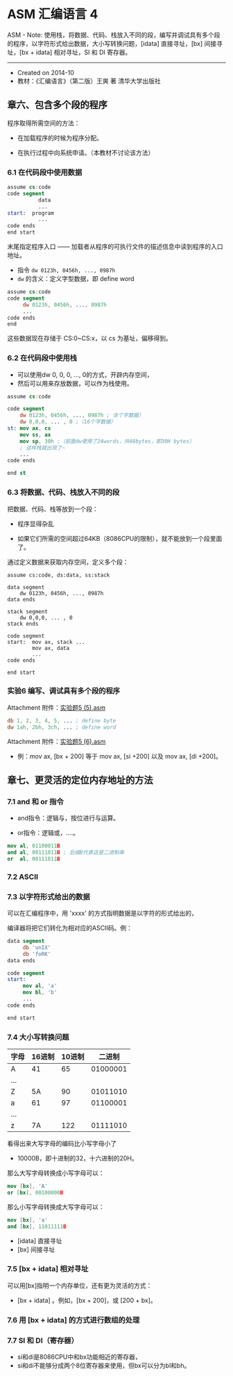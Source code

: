 # ASM 汇编语言 4

ASM - Note: 使用栈，将数据、代码、栈放入不同的段，编写并调试具有多个段的程序，以字符形式给出数据，大小写转换问题，[idata] 直接寻址，[bx] 间接寻址，[bx + idata] 相对寻址，SI 和 DI 寄存器。

---

- Created on 2014-10
- 教材：《汇编语言》（第二版）王爽 著 清华大学出版社

## 章六、包含多个段的程序

程序取得所需空间的方法：

- 在加载程序的时候为程序分配。

- 在执行过程中向系统申请。（本教材不讨论该方法）

### 6.1 在代码段中使用数据

```nasm
assume cs:code
code segment
          data
          ...
start:  program
          ...
code ends
end start
```

末尾指定程序入口 —— 加载者从程序的可执行文件的描述信息中读到程序的入口地址。

- 指令 `dw 0123h, 0456h, ..., 0987h`
- `dw` 的含义：定义字型数据，即 define word

```nasm
assume cs:code
code segment
     dw 0123h, 0456h, ..., 0987h
     ...
code ends
end
```

这些数据现在存储于 CS:0~CS:x，以 cs 为基址，偏移得到。

### 6.2 在代码段中使用栈

- 可以使用dw 0, 0, 0, ..., 0的方式，开辟内存空间，
- 然后可以用来存放数据，可以作为栈使用。

```nasm
assume cs:code

code segment
    dw 0123h, 0456h, ..., 0987h ;（8个字数据）
    dw 0,0,0, ... , 0 ;（16个字数据）
st: mov ax, cs
    mov ss, ax
    mov sp, 30h ;（前面dw使用了24words，共48bytes，即30H bytes）
    ; 这样栈就出现了~
    ...
code ends

end st
```

### 6.3 将数据、代码、栈放入不同的段

把数据、代码、栈等放到一个段：

- 程序显得杂乱

- 如果它们所需的空间超过64KB（8086CPU的限制），就不能放到一个段里面了。

通过定义数据来获取内存空间，定义多个段：

```
assume cs:code, ds:data, ss:stack

data segment
    dw 0123h, 0456h, ..., 0987h
data ends

stack segment
    dw 0,0,0, ... , 0
stack ends

code segment
start:  mov ax, stack ...
        mov ax, data
        ...
code ends

end start
```

### 实验6 编写、调试具有多个段的程序

Attachment 附件：[实验题5 (5).asm](https://att.icehe.xyz//Assembly%20Language%20-%20Note%204/%E5%AE%9E%E9%AA%8C%E9%A2%985%285%29.asm)

```nasm
db 1, 2, 3, 4, 5, ... ; define byte
dw 1ah, 2bh, 3ch, ... ; define word
```

Attachment 附件：[实验题5 (6).asm](https://att.icehe.xyz//Assembly%20Language%20-%20Note%204/%E5%AE%9E%E9%AA%8C%E9%A2%985%286%29.asm)

- 例：mov ax, [bx + 200] 等于 mov ax, [si +200] 以及 mov ax, [di +200]。

## 章七、更灵活的定位内存地址的方法

### 7.1 and 和 or 指令

- and指令：逻辑与，按位进行与运算。

- or指令：逻辑或，....。

```nasm
mov al, 01100011B
and al, 00111011B ; 后缀B代表这是二进制串
or  al, 00111011B
```

### 7.2 ASCII

### 7.3 以字符形式给出的数据

可以在汇编程序中，用 'xxxx' 的方式指明数据是以字符的形式给出的，

编译器将把它们转化为相对应的ASCII码。例：

```nasm
data segment
     db 'unIX'
     db 'foRK'
data ends

code segment
start:
     mov al, 'a'
     mov bl, 'b'
     ...
code ends

end start
```

### 7.4 大小写转换问题

|字母|16进制|10进制|二进制|
|-|-|-|-|
|A|41|65|01000001|
|…||||
|Z|5A|90|01011010|
|a|61|97|01100001|
|…||||
|z|7A|122|01111010|

看得出来大写字母的编码比小写字母小了

- 10000B，即十进制的32，十六进制的20H。

那么大写字母转换成小写字母可以：

```nasm
mov [bx], 'A'
or [bx], 00100000B
```

那么小写字母转换成大写字母可以：

```nasm
mov [bx], 'a'
and [bx], 11011111B
```

- [idata] 直接寻址
- [bx] 间接寻址

### 7.5 [bx + idata] 相对寻址

可以用[bx]指明一个内存单位，还有更为灵活的方式：

- [bx + idata] 。例如，[bx + 200]，或 [200 + bx]。

### 7.6 用 [bx + idata] 的方式进行数组的处理

### 7.7 SI 和 DI（寄存器）

- si和di是8086CPU中和bx功能相近的寄存器，
- si和di不能够分成两个8位寄存器来使用，但bx可以分为bl和bh。
